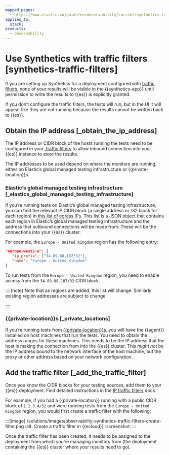 ```yaml
---
mapped_pages:
  - https://www.elastic.co/guide/en/observability/current/synthetics-traffic-filters.html
applies_to:
  stack:
products:
  - observability
---
```


# Use Synthetics with traffic filters [synthetics-traffic-filters]

If you are setting up Synthetics for a deployment configured with [traffic filters](/deploy-manage/security/traffic-filtering.md), none of your results will be visible in the {{synthetics-app}} until permission to write the results to {{es}} is explicitly granted.

If you don’t configure the traffic filters, the tests will run, but in the UI it will appear like they are not running because the results cannot be written back to {{es}}.

## Obtain the IP address [_obtain_the_ip_address]

The IP address or CIDR block of the hosts running the tests need to be configured in your [Traffic filters](/deploy-manage/security/ip-traffic-filtering.md) to allow inbound connection into your {{es}} instance to store the results.

The IP addresses to be used depend on where the monitors are running, either on Elastic’s global managed testing infrastructure or {{private-location}}s.

### Elastic’s global managed testing infrastructure [_elastics_global_managed_testing_infrastructure]

If you’re running tests on Elastic’s global managed testing infrastructure, you can find the relevant IP CIDR block (a single address or /32 block for each region) in  [this list of egress IPs](https://manifest.synthetics.elastic-cloud.com/v1/ip-ranges.json). This list is a JSON object that contains each region in Elastic’s global managed testing infrastructure and the address that outbound connections will be made from. These will be the connections into your {{es}} cluster.

For example, the `Europe - United Kingdom` region has the following entry:

```json
"europe-west2-a": {
   "ip_prefix": ["34.89.88.187/32"],
   "name": "Europe - United Kingdom"
}
```

To run tests from the `Europe - United Kingdom` region, you need to enable access from the `34.89.88.187/32` CIDR block.

::::{note}
Note that as regions are added, this list will change. Similarly existing region addresses are subject to change.

::::

### {{private-location}}s [_private_locations]

If you’re running tests from [{{private-location}}s](/solutions/observability/synthetics/monitor-resources-on-private-networks.md), you will have the {{agent}} installed on host machines that run the tests. You need to obtain the address ranges for these machines. This needs to be the IP address that the host is making the connection from into the {{es}} cluster. This *might not* be the IP address bound to the network interface of the host machine, but the proxy or other address based on your network configuration.

## Add the traffic filter [_add_the_traffic_filter]

Once you know the CIDR blocks for your testing sources, add them to your {{es}} deployment. Find detailed instructions in the [IP traffic filters](/deploy-manage/security/ip-traffic-filtering.md) docs.

For example, if you had a {{private-location}} running with a public CIDR block of `1.2.3.4/32` and were running tests from the `Europe - United Kingdom` region, you would first create a traffic filter with the following:

:::{image} /solutions/images/observability-synthetics-traffic-filters-create-filter.png
:alt: Create a traffic filter in {{ecloud}}
:screenshot:
:::

Once the traffic filter has been created, it needs to be assigned to the deployment from which you’re managing monitors from (the deployment containing the {{es}} cluster where your results need to go).

